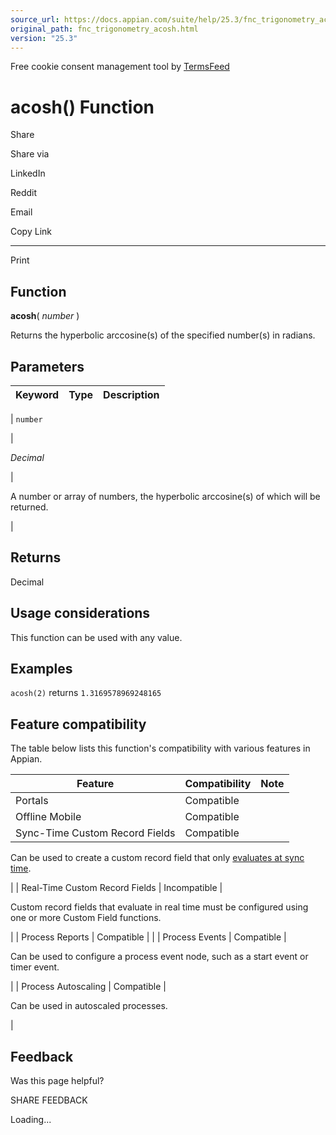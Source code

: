 ```yaml
---
source_url: https://docs.appian.com/suite/help/25.3/fnc_trigonometry_acosh.html
original_path: fnc_trigonometry_acosh.html
version: "25.3"
---
```


Free cookie consent management tool by [TermsFeed](https://www.termsfeed.com/)

# acosh() Function

Share

Share via

LinkedIn

Reddit

Email

Copy Link

* * *

Print

## Function

**acosh**( _number_ )

Returns the hyperbolic arccosine(s) of the specified number(s) in radians.

## Parameters

| Keyword | Type | Description |
| --- | --- | --- |
|
`number`

 |

_Decimal_

 |

A number or array of numbers, the hyperbolic arccosine(s) of which will be returned.

 |

## Returns

Decimal

## Usage considerations

This function can be used with any value.

## Examples

`acosh(2)` returns `1.3169578969248165`

## Feature compatibility

The table below lists this function's compatibility with various features in Appian.

| Feature | Compatibility | Note |
| --- | --- | --- |
| Portals | Compatible |  |
| Offline Mobile | Compatible |  |
| Sync-Time Custom Record Fields | Compatible |
Can be used to create a custom record field that only [evaluates at sync time](custom-record-fields.html#prodlink-sync-time-evaluations).

 |
| Real-Time Custom Record Fields | Incompatible |

Custom record fields that evaluate in real time must be configured using one or more Custom Field functions.

 |
| Process Reports | Compatible |  |
| Process Events | Compatible |

Can be used to configure a process event node, such as a start event or timer event.

 |
| Process Autoscaling | Compatible |

Can be used in autoscaled processes.

 |

## Feedback

Was this page helpful?

SHARE FEEDBACK

Loading...